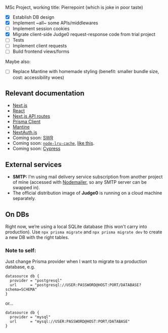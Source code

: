 MSc Project, working title: Pierrepoint (which is joke in poor taste)

- [x] Establish DB design
- [x] Implement ~all~ some APIs/middlewares
- [ ] Implement session cookies
- [x] Migrate client-side Judge0 request-response code from trial project
- [ ] Tests
- [ ] Implement client requests
- [ ] Build frontend views/forms

Maybe also:

- [ ] Replace Mantine with homemade styling (benefit: smaller bundle size, cost:  accessibility woes)

## Relevant documentation

- [Next.js](https://nextjs.org/)
- [React](https://reactjs.org/)
- [Next.js API routes](https://nextjs.org/docs/api-routes/introduction)
- [Prisma Client](https://www.prisma.io/docs/reference/tools-and-interfaces/prisma-client)
- [Mantine](https://mantine.dev)
- [NextAuth.js](https://next-auth.js.org/)
- Coming soon: [SWR](https://swr.now.sh/)
- Coming soon: [`node-lru-cache`](https://github.com/isaacs/node-lru-cache), [like this](https://github.com/vercel/next.js/tree/canary/examples/api-routes-rate-limit).
- Coming soon: [Cypress](https://www.cypress.io/)

## External services

- **SMTP:** I’m using mail delivery service subscription from another project of mine (accessed with [Nodemailer](https://nodemailer.com), so any SMTP server can be swapped in).
- The official distribution image of **Judge0** is running on a cloud machine separately.

## On DBs

Right now, we’re using a local SQLite database (this won't carry into production). Use `npx prisma migrate` and `npx prisma migrate dev` to create a new DB with the right tables.

### Note to self:

Just change Prisma provider when I want to migrate to a production database, e.g.

```prisma
datasource db {
  provider = "postgresql"
  url      = "postgresql://USER:PASSWORD@HOST:PORT/DATABASE?schema=SCHEMA"
}
```

or...

```prisma
datasource db {
  provider = "mysql"
  url      = "mysql://USER:PASSWORD@HOST:PORT/DATABASE"
}
```
